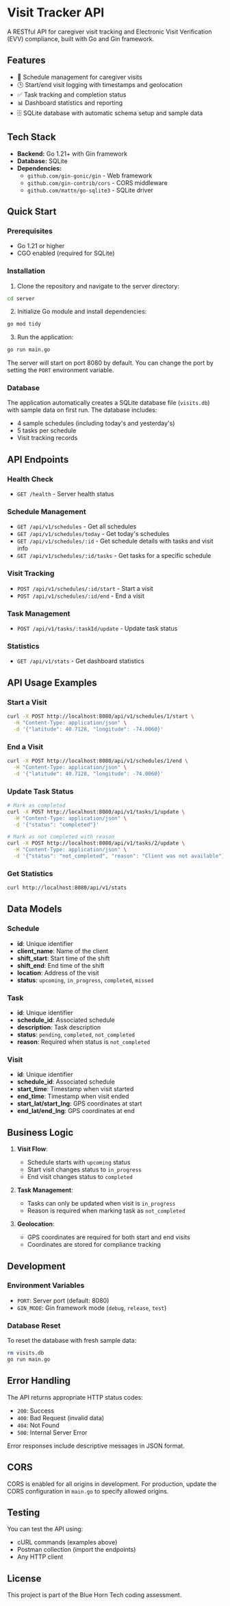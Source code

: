 # Visit Tracker API

A RESTful API for caregiver visit tracking and Electronic Visit Verification (EVV) compliance, built with Go and Gin framework.

## Features

- 📅 Schedule management for caregiver visits
- 🕒 Start/end visit logging with timestamps and geolocation
- ✅ Task tracking and completion status
- 📊 Dashboard statistics and reporting
- 🗄️ SQLite database with automatic schema setup and sample data

## Tech Stack

- **Backend:** Go 1.21+ with Gin framework
- **Database:** SQLite
- **Dependencies:**
  - `github.com/gin-gonic/gin` - Web framework
  - `github.com/gin-contrib/cors` - CORS middleware
  - `github.com/mattn/go-sqlite3` - SQLite driver

## Quick Start

### Prerequisites

- Go 1.21 or higher
- CGO enabled (required for SQLite)

### Installation

1. Clone the repository and navigate to the server directory:
```bash
cd server
```

2. Initialize Go module and install dependencies:
```bash
go mod tidy
```

3. Run the application:
```bash
go run main.go
```

The server will start on port 8080 by default. You can change the port by setting the `PORT` environment variable.

### Database

The application automatically creates a SQLite database file (`visits.db`) with sample data on first run. The database includes:
- 4 sample schedules (including today's and yesterday's)
- 5 tasks per schedule
- Visit tracking records

## API Endpoints

### Health Check
- `GET /health` - Server health status

### Schedule Management
- `GET /api/v1/schedules` - Get all schedules
- `GET /api/v1/schedules/today` - Get today's schedules
- `GET /api/v1/schedules/:id` - Get schedule details with tasks and visit info
- `GET /api/v1/schedules/:id/tasks` - Get tasks for a specific schedule

### Visit Tracking
- `POST /api/v1/schedules/:id/start` - Start a visit
- `POST /api/v1/schedules/:id/end` - End a visit

### Task Management
- `POST /api/v1/tasks/:taskId/update` - Update task status

### Statistics
- `GET /api/v1/stats` - Get dashboard statistics

## API Usage Examples

### Start a Visit
```bash
curl -X POST http://localhost:8080/api/v1/schedules/1/start \
  -H "Content-Type: application/json" \
  -d '{"latitude": 40.7128, "longitude": -74.0060}'
```

### End a Visit
```bash
curl -X POST http://localhost:8080/api/v1/schedules/1/end \
  -H "Content-Type: application/json" \
  -d '{"latitude": 40.7128, "longitude": -74.0060}'
```

### Update Task Status
```bash
# Mark as completed
curl -X POST http://localhost:8080/api/v1/tasks/1/update \
  -H "Content-Type: application/json" \
  -d '{"status": "completed"}'

# Mark as not completed with reason
curl -X POST http://localhost:8080/api/v1/tasks/2/update \
  -H "Content-Type: application/json" \
  -d '{"status": "not_completed", "reason": "Client was not available"}'
```

### Get Statistics
```bash
curl http://localhost:8080/api/v1/stats
```

## Data Models

### Schedule
- **id**: Unique identifier
- **client_name**: Name of the client
- **shift_start**: Start time of the shift
- **shift_end**: End time of the shift
- **location**: Address of the visit
- **status**: `upcoming`, `in_progress`, `completed`, `missed`

### Task
- **id**: Unique identifier
- **schedule_id**: Associated schedule
- **description**: Task description
- **status**: `pending`, `completed`, `not_completed`
- **reason**: Required when status is `not_completed`

### Visit
- **id**: Unique identifier
- **schedule_id**: Associated schedule
- **start_time**: Timestamp when visit started
- **end_time**: Timestamp when visit ended
- **start_lat/start_lng**: GPS coordinates at start
- **end_lat/end_lng**: GPS coordinates at end

## Business Logic

1. **Visit Flow**: 
   - Schedule starts with `upcoming` status
   - Start visit changes status to `in_progress`
   - End visit changes status to `completed`

2. **Task Management**:
   - Tasks can only be updated when visit is `in_progress`
   - Reason is required when marking task as `not_completed`

3. **Geolocation**:
   - GPS coordinates are required for both start and end visits
   - Coordinates are stored for compliance tracking

## Development

### Environment Variables
- `PORT`: Server port (default: 8080)
- `GIN_MODE`: Gin framework mode (`debug`, `release`, `test`)

### Database Reset
To reset the database with fresh sample data:
```bash
rm visits.db
go run main.go
```

## Error Handling

The API returns appropriate HTTP status codes:
- `200`: Success
- `400`: Bad Request (invalid data)
- `404`: Not Found
- `500`: Internal Server Error

Error responses include descriptive messages in JSON format.

## CORS

CORS is enabled for all origins in development. For production, update the CORS configuration in `main.go` to specify allowed origins.

## Testing

You can test the API using:
- cURL commands (examples above)
- Postman collection (import the endpoints)
- Any HTTP client

## License

This project is part of the Blue Horn Tech coding assessment. 